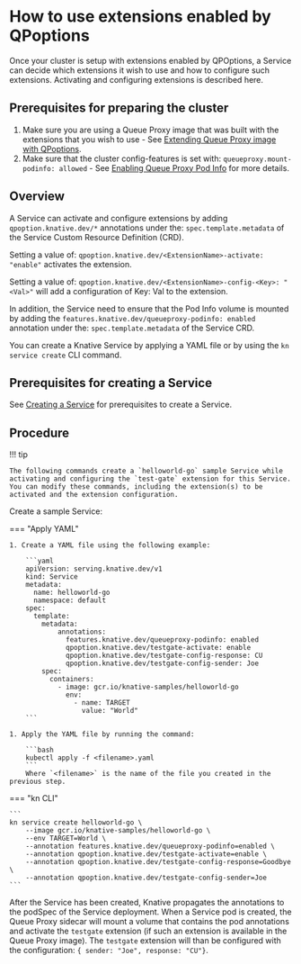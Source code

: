 # How to use extensions enabled by QPoptions

Once your cluster is setup with extensions enabled by QPOptions, a Service can decide which extensions it wish to use and how to configure such extensions. Activating and configuring extensions is described here.

## Prerequisites for preparing the cluster

1. Make sure you are using a Queue Proxy image that was built with the extensions that you wish to use - See [Extending Queue Proxy image with QPoptions](../queue-extensions.md).
1. Make sure that the cluster config-features is set with: `queueproxy.mount-podinfo: allowed`  - See [Enabling Queue Proxy Pod Info](../configuration/feature-flags.md#queue-proxy-pod-info) for more details.

## Overview

A Service can activate and configure extensions by adding `qpoption.knative.dev/*` annotations under the: `spec.template.metadata` of the Service Custom Resource Definition (CRD).

Setting a value of: `qpoption.knative.dev/<ExtensionName>-activate: "enable"` activates the extension.

Setting a value of: `qpoption.knative.dev/<ExtensionName>-config-<Key>: "<Val>"` will add a configuration of Key: Val to the extension.

In addition, the Service need to ensure that the Pod Info volume is mounted by adding the `features.knative.dev/queueproxy-podinfo: enabled` annotation under the: `spec.template.metadata` of the Service CRD.

You can create a Knative Service by applying a YAML file or by using the `kn service create` CLI command.

## Prerequisites for creating a Service

See [Creating a Service](./creating-services.md) for prerequisites to create a Service.

## Procedure

!!! tip

    The following commands create a `helloworld-go` sample Service while activating and configuring the `test-gate` extension for this Service. You can modify these commands, including the extension(s) to be activated and the extension configuration.

Create a sample Service:


=== "Apply YAML"

    1. Create a YAML file using the following example:

        ```yaml
        apiVersion: serving.knative.dev/v1
        kind: Service
        metadata:
          name: helloworld-go
          namespace: default
        spec:
          template:
            metadata:
                annotations:
                  features.knative.dev/queueproxy-podinfo: enabled
                  qpoption.knative.dev/testgate-activate: enable
                  qpoption.knative.dev/testgate-config-response: CU
                  qpoption.knative.dev/testgate-config-sender: Joe
            spec:
              containers:
                - image: gcr.io/knative-samples/helloworld-go
                  env:
                    - name: TARGET
                      value: "World"
        ```

    1. Apply the YAML file by running the command:

        ```bash
        kubectl apply -f <filename>.yaml
        ```
        Where `<filename>` is the name of the file you created in the previous step.

=== "kn CLI"

    ```
    kn service create helloworld-go \
        --image gcr.io/knative-samples/helloworld-go \
        --env TARGET=World \
        --annotation features.knative.dev/queueproxy-podinfo=enabled \
        --annotation qpoption.knative.dev/testgate-activate=enable \
        --annotation qpoption.knative.dev/testgate-config-response=Goodbye \
        --annotation qpoption.knative.dev/testgate-config-sender=Joe
    ```

After the Service has been created, Knative propagates the annotations to the podSpec of the Service deployment. When a Service pod is created, the Queue Proxy sidecar will mount a volume that contains the pod annotations and activate the `testgate` extension (if such an extension is available in the Queue Proxy image). The `testgate` extension will than be configured with the configuration: `{ sender: "Joe", response: "CU"}`.
